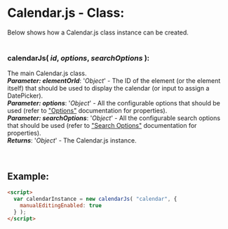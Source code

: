# Calendar.js - Class:

Below shows how a Calendar.js class instance can be created.
<br>
<br>

### **calendarJs( *id*, *options*, *searchOptions* )**:
The main Calendar.js class.
<br>
***Parameter: elementOrId***: '*Object*' - The ID of the element (or the element itself) that should be used to display the calendar (or input to assign a DatePicker).
<br>
***Parameter: options***: '*Object*' - All the configurable options that should be used (refer to ["Options"](OPTIONS.md) documentation for properties).
<br>
***Parameter: searchOptions***: '*Object*' - All the configurable search options that should be used (refer to ["Search Options"](SEARCH_OPTIONS.md) documentation for properties).
<br>
***Returns***: '*Object*' - The Calendar.js instance.

<br>


## Example:

```markdown
<script> 
  var calendarInstance = new calendarJs( "calendar", {
    manualEditingEnabled: true
  } );
</script>
```